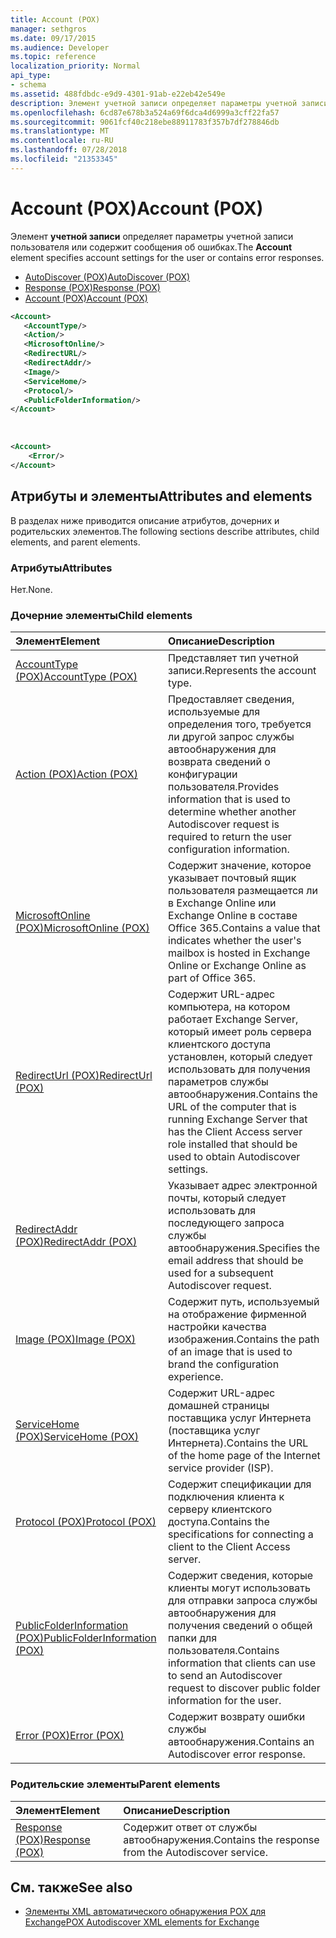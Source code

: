 ```yaml
---
title: Account (POX)
manager: sethgros
ms.date: 09/17/2015
ms.audience: Developer
ms.topic: reference
localization_priority: Normal
api_type:
- schema
ms.assetid: 488fdbdc-e9d9-4301-91ab-e22eb42e549e
description: Элемент учетной записи определяет параметры учетной записи пользователя или содержит сообщения об ошибках.
ms.openlocfilehash: 6cd87e678b3a524a69f6dca4d6999a3cff22fa57
ms.sourcegitcommit: 9061fcf40c218ebe88911783f357b7df278846db
ms.translationtype: MT
ms.contentlocale: ru-RU
ms.lasthandoff: 07/28/2018
ms.locfileid: "21353345"
---
```

# <a name="account-pox"></a><span data-ttu-id="03c7b-103">Account (POX)</span><span class="sxs-lookup"><span data-stu-id="03c7b-103">Account (POX)</span></span>

<span data-ttu-id="03c7b-104">Элемент **учетной записи** определяет параметры учетной записи пользователя или содержит сообщения об ошибках.</span><span class="sxs-lookup"><span data-stu-id="03c7b-104">The **Account** element specifies account settings for the user or contains error responses.</span></span> 
  
- [<span data-ttu-id="03c7b-105">AutoDiscover (POX)</span><span class="sxs-lookup"><span data-stu-id="03c7b-105">AutoDiscover (POX)</span></span>](autodiscover-pox.md)
- [<span data-ttu-id="03c7b-106">Response (POX)</span><span class="sxs-lookup"><span data-stu-id="03c7b-106">Response (POX)</span></span>](response-pox.md)
- [<span data-ttu-id="03c7b-107">Account (POX)</span><span class="sxs-lookup"><span data-stu-id="03c7b-107">Account (POX)</span></span>](account-pox.md)
  
```XML
<Account>
   <AccountType/>
   <Action/>
   <MicrosoftOnline/>
   <RedirectURL/>
   <RedirectAddr/>
   <Image/>
   <ServiceHome/>
   <Protocol/>
   <PublicFolderInformation/>
</Account>
```

<br/>

```XML
<Account> 
    <Error/> 
</Account>
```

## <a name="attributes-and-elements"></a><span data-ttu-id="03c7b-108">Атрибуты и элементы</span><span class="sxs-lookup"><span data-stu-id="03c7b-108">Attributes and elements</span></span>

<span data-ttu-id="03c7b-109">В разделах ниже приводится описание атрибутов, дочерних и родительских элементов.</span><span class="sxs-lookup"><span data-stu-id="03c7b-109">The following sections describe attributes, child elements, and parent elements.</span></span>
  
### <a name="attributes"></a><span data-ttu-id="03c7b-110">Атрибуты</span><span class="sxs-lookup"><span data-stu-id="03c7b-110">Attributes</span></span>

<span data-ttu-id="03c7b-111">Нет.</span><span class="sxs-lookup"><span data-stu-id="03c7b-111">None.</span></span>
  
### <a name="child-elements"></a><span data-ttu-id="03c7b-112">Дочерние элементы</span><span class="sxs-lookup"><span data-stu-id="03c7b-112">Child elements</span></span>

|<span data-ttu-id="03c7b-113">**Элемент**</span><span class="sxs-lookup"><span data-stu-id="03c7b-113">**Element**</span></span>|<span data-ttu-id="03c7b-114">**Описание**</span><span class="sxs-lookup"><span data-stu-id="03c7b-114">**Description**</span></span>|
|:-----|:-----|
|[<span data-ttu-id="03c7b-115">AccountType (POX)</span><span class="sxs-lookup"><span data-stu-id="03c7b-115">AccountType (POX)</span></span>](accounttype-pox.md) <br/> |<span data-ttu-id="03c7b-116">Представляет тип учетной записи.</span><span class="sxs-lookup"><span data-stu-id="03c7b-116">Represents the account type.</span></span>  <br/> |
|[<span data-ttu-id="03c7b-117">Action (POX)</span><span class="sxs-lookup"><span data-stu-id="03c7b-117">Action (POX)</span></span>](action-pox.md) <br/> |<span data-ttu-id="03c7b-118">Предоставляет сведения, используемые для определения того, требуется ли другой запрос службы автообнаружения для возврата сведений о конфигурации пользователя.</span><span class="sxs-lookup"><span data-stu-id="03c7b-118">Provides information that is used to determine whether another Autodiscover request is required to return the user configuration information.</span></span>  <br/> |
|[<span data-ttu-id="03c7b-119">MicrosoftOnline (POX)</span><span class="sxs-lookup"><span data-stu-id="03c7b-119">MicrosoftOnline (POX)</span></span>](microsoftonline-pox.md) <br/> |<span data-ttu-id="03c7b-120">Содержит значение, которое указывает почтовый ящик пользователя размещается ли в Exchange Online или Exchange Online в составе Office 365.</span><span class="sxs-lookup"><span data-stu-id="03c7b-120">Contains a value that indicates whether the user's mailbox is hosted in Exchange Online or Exchange Online as part of Office 365.</span></span>  <br/> |
|[<span data-ttu-id="03c7b-121">RedirectUrl (POX)</span><span class="sxs-lookup"><span data-stu-id="03c7b-121">RedirectUrl (POX)</span></span>](redirecturl-pox.md) <br/> |<span data-ttu-id="03c7b-122">Содержит URL-адрес компьютера, на котором работает Exchange Server, который имеет роль сервера клиентского доступа установлен, который следует использовать для получения параметров службы автообнаружения.</span><span class="sxs-lookup"><span data-stu-id="03c7b-122">Contains the URL of the computer that is running Exchange Server that has the Client Access server role installed that should be used to obtain Autodiscover settings.</span></span>  <br/> |
|[<span data-ttu-id="03c7b-123">RedirectAddr (POX)</span><span class="sxs-lookup"><span data-stu-id="03c7b-123">RedirectAddr (POX)</span></span>](redirectaddr-pox.md) <br/> |<span data-ttu-id="03c7b-124">Указывает адрес электронной почты, который следует использовать для последующего запроса службы автообнаружения.</span><span class="sxs-lookup"><span data-stu-id="03c7b-124">Specifies the email address that should be used for a subsequent Autodiscover request.</span></span>  <br/> |
|[<span data-ttu-id="03c7b-125">Image (POX)</span><span class="sxs-lookup"><span data-stu-id="03c7b-125">Image (POX)</span></span>](image-pox.md) <br/> |<span data-ttu-id="03c7b-126">Содержит путь, используемый на отображение фирменной настройки качества изображения.</span><span class="sxs-lookup"><span data-stu-id="03c7b-126">Contains the path of an image that is used to brand the configuration experience.</span></span>  <br/> |
|[<span data-ttu-id="03c7b-127">ServiceHome (POX)</span><span class="sxs-lookup"><span data-stu-id="03c7b-127">ServiceHome (POX)</span></span>](servicehome-pox.md) <br/> |<span data-ttu-id="03c7b-128">Содержит URL-адрес домашней страницы поставщика услуг Интернета (поставщика услуг Интернета).</span><span class="sxs-lookup"><span data-stu-id="03c7b-128">Contains the URL of the home page of the Internet service provider (ISP).</span></span>  <br/> |
|[<span data-ttu-id="03c7b-129">Protocol (POX)</span><span class="sxs-lookup"><span data-stu-id="03c7b-129">Protocol (POX)</span></span>](protocol-pox.md) <br/> |<span data-ttu-id="03c7b-130">Содержит спецификации для подключения клиента к серверу клиентского доступа.</span><span class="sxs-lookup"><span data-stu-id="03c7b-130">Contains the specifications for connecting a client to the Client Access server.</span></span>  <br/> |
|[<span data-ttu-id="03c7b-131">PublicFolderInformation (POX)</span><span class="sxs-lookup"><span data-stu-id="03c7b-131">PublicFolderInformation (POX)</span></span>](publicfolderinformation-pox.md) <br/> |<span data-ttu-id="03c7b-132">Содержит сведения, которые клиенты могут использовать для отправки запроса службы автообнаружения для получения сведений о общей папки для пользователя.</span><span class="sxs-lookup"><span data-stu-id="03c7b-132">Contains information that clients can use to send an Autodiscover request to discover public folder information for the user.</span></span>  <br/> |
|[<span data-ttu-id="03c7b-133">Error (POX)</span><span class="sxs-lookup"><span data-stu-id="03c7b-133">Error (POX)</span></span>](error-pox.md) <br/> |<span data-ttu-id="03c7b-134">Содержит возврату ошибки службы автообнаружения.</span><span class="sxs-lookup"><span data-stu-id="03c7b-134">Contains an Autodiscover error response.</span></span>  <br/> |
   
### <a name="parent-elements"></a><span data-ttu-id="03c7b-135">Родительские элементы</span><span class="sxs-lookup"><span data-stu-id="03c7b-135">Parent elements</span></span>

|<span data-ttu-id="03c7b-136">**Элемент**</span><span class="sxs-lookup"><span data-stu-id="03c7b-136">**Element**</span></span>|<span data-ttu-id="03c7b-137">**Описание**</span><span class="sxs-lookup"><span data-stu-id="03c7b-137">**Description**</span></span>|
|:-----|:-----|
|[<span data-ttu-id="03c7b-138">Response (POX)</span><span class="sxs-lookup"><span data-stu-id="03c7b-138">Response (POX)</span></span>](response-pox.md) <br/> |<span data-ttu-id="03c7b-139">Содержит ответ от службы автообнаружения.</span><span class="sxs-lookup"><span data-stu-id="03c7b-139">Contains the response from the Autodiscover service.</span></span>  <br/> |
   
## <a name="see-also"></a><span data-ttu-id="03c7b-140">См. также</span><span class="sxs-lookup"><span data-stu-id="03c7b-140">See also</span></span>

- [<span data-ttu-id="03c7b-141">Элементы XML автоматического обнаружения POX для Exchange</span><span class="sxs-lookup"><span data-stu-id="03c7b-141">POX Autodiscover XML elements for Exchange</span></span>](pox-autodiscover-xml-elements-for-exchange.md)

